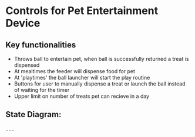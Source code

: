 # Controls for Pet Entertainment Device

## Key functionalities
 - Throws ball to entertain pet, when ball is successfully returned a treat is dispensed 
 - At mealtimes the feeder will dispense food for pet 
 - At 'playtimes' the ball launcher will start the play routine 
 - Buttons for user to manually dispense a treat or launch the ball instead of waiting for the timer 
 - Upper limit on number of treats pet can recieve in a day 

## State Diagram:
 ......
